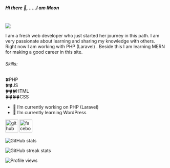 ##### Hi there 👋, .....I am Moon <br><br>
![](https://scontent.fdac5-2.fna.fbcdn.net/v/t39.30808-6/323415955_501122898820308_825269766324976598_n.jpg?stp=dst-jpg_p960x960&_nc_cat=107&ccb=1-7&_nc_sid=730e14&_nc_eui2=AeF6pUcevWtnWHxewfJjlRLOGrBqRtZTgroasGpG1lOCur8yi11y_W4eII72cXiIEEs5bUAmxqBrjtRpK4Q-KFWA&_nc_ohc=WEfRRR2rnXUAX8PUae0&tn=Q7NPCfiJbcPTNOPz&_nc_ht=scontent.fdac5-2.fna&oh=00_AfBLZ3eFhlN4n3IOvou0zfBvC-1iys4EViloVmaeEfEicw&oe=63B8905A)

I am a fresh web developer who just started her journey in this path. I am very passionate about learning and sharing my knowledge with others. Right now I am working with PHP (Laravel) . Beside this I am learning MERN for making a good career in this site.

###### Skills:<br>
🍀PHP <br>
🍀🍀JS <br>
🍀🍀🍀HTML <br>
🍀🍀🍀🍀CSS <br>

- 🔭 I’m currently working on PHP (Laravel) 
- 🌱 I’m currently learning WordPress 


[<img src='https://cdn.jsdelivr.net/npm/simple-icons@3.0.1/icons/github.svg' alt='github' height='40'>](https://github.com/shahidaahmedmoon)  [<img src='https://cdn.jsdelivr.net/npm/simple-icons@3.0.1/icons/facebook.svg' alt='facebook' height='40'>](https://www.facebook.com/https://www.facebook.com/shahidaahmed.moon)  

![GitHub stats](https://github-readme-stats.vercel.app/api?username=shahidaahmedmoon&show_icons=true)  

![GitHub streak stats](https://streak-stats.demolab.com/?user=shahidaahmedmoon)  

![Profile views](https://gpvc.arturio.dev/shahidaahmedmoon)  
